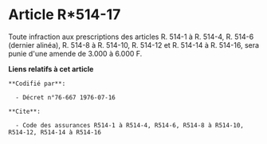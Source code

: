 # Article R*514-17

Toute infraction aux prescriptions des articles R. 514-1 à R. 514-4, R. 514-6 (dernier alinéa), R. 514-8 à R. 514-10, R.
514-12 et R. 514-14 à R. 514-16, sera punie d'une amende de 3.000 à 6.000 F.

**Liens relatifs à cet article**

	**Codifié par**:

	  - Décret n°76-667 1976-07-16

	**Cite**:

	  - Code des assurances R514-1 à R514-4, R514-6, R514-8 à R514-10, R514-12, R514-14 à R514-16
